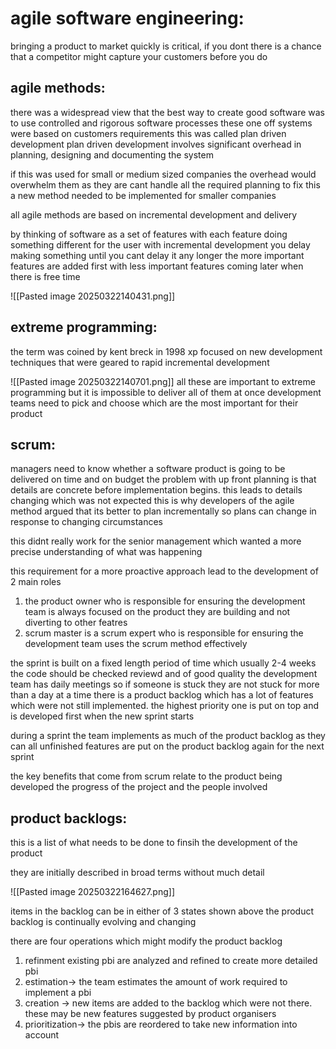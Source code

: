 # agile software engineering:
bringing a product to market quickly is critical, 
if you dont there is a chance that a competitor might capture your customers before you do 

## agile methods:
there was a widespread view that the best way to create good software was to use controlled and rigorous software processes 
these one off systems were based on customers requirements
this was called plan driven development 
plan driven development involves significant overhead in planning, designing and documenting the system 

if this was used for small or medium sized companies the overhead would overwhelm them as they are cant handle all the required planning 
to fix this a new method needed to be implemented for smaller companies 

all agile methods are based on incremental development and delivery 

by thinking of software as a set of features with each feature doing something different for the user
with incremental development you delay making something until you cant delay it any longer
the more important features are added first with less important features coming later when there is free time 

![[Pasted image 20250322140431.png]]

## extreme programming:
the term was coined by kent breck in 1998 
xp focused on new development techniques that were geared to rapid incremental development

![[Pasted image 20250322140701.png]]
all these are important to extreme programming but it is impossible to deliver all of them at once
development teams need to pick and choose which are the most important for their product 


## scrum:
managers need to know whether a software product is going to be delivered on time and on budget
the problem with up front planning is that details are concrete before implementation begins. this leads to details changing which was not expected
this is why developers of the agile method argued that its better to plan incrementally so plans can change in response to changing circumstances

this didnt really work for the senior management which wanted a more precise understanding of what was happening

this requirement for a more proactive approach lead to the development of 2 main roles
1. the product owner who is responsible for ensuring the development team is always focused on the product they are building and not diverting to other featres
2. scrum master is a scrum expert who is responsible for ensuring the development team uses the scrum method effectively 


the sprint is built on a fixed length period of time which usually 2-4 weeks
the code should be checked reviewd and of good quality
the development team has daily meetings so if someone is stuck they are not stuck for more than a day at a time 
there is a product backlog which has a lot of features which were not still implemented. 
the highest priority one is put on top and is developed first when the new sprint starts


during a sprint the team implements as much of the product backlog as they can 
all unfinished features are put on the product backlog again for the next sprint

the key benefits that come from scrum relate to the product being developed 
the progress of the project and the people involved 

## product backlogs:
this is a list of what needs to be done to finsih the development of the product

they are initially described in broad terms without much detail 


![[Pasted image 20250322164627.png]]

items in the backlog can be in either of 3 states shown above 
the product backlog is continually evolving and changing

there are four operations which might modify the product backlog
1. refinment existing pbi are analyzed and refined to create more detailed pbi 
2. estimation-> the team estimates the amount of work required to implement a pbi 
3. creation -> new items are added to the backlog which were not there. these may be new features suggested by product organisers 
4. prioritization-> the pbis are reordered to take new information into account

